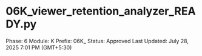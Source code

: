 # 06K_viewer_retention_analyzer_READY.py

Phase: 6
Module: K
Prefix: 06K_
Status: Approved
Last Updated: July 28, 2025 7:01 PM (GMT+5:30)